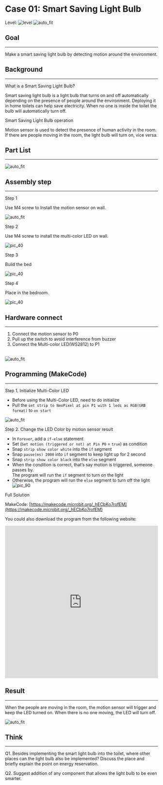 # Case 01: Smart Saving Light Bulb

Level: ![level](images/level1.png)
![auto_fit](images/Case1/intro.png)<P>


## Goal
<HR>
Make a smart saving light bulb by detecting motion around the environment.<P>

## Background
<HR>
<span id="subtitle">What is a Smart Saving Light Bulb?</span><P>

Smart saving light bulb is a light bulb that turns on and off automatically depending on the presence of people around the environment. Deploying it in home toilets can help save electricity. When no one is inside the toilet the bulb will automatically turn off.<P>

<span id="subtitle">Smart Saving Light Bulb operation</span><P>

Motion sensor is used to detect the presence of human activity in the room. If there are people moving in the room, the light bulb will turn on, vice versa.<BR>

## Part List
<HR>

![auto_fit](images/Case1/blank.png)<P>


## Assembly step
<HR>

<span id="subtitle">Step 1</span><BR><P>
Use M4 screw to Install the motion sensor on wall.<BR><P>
![auto_fit](images/Case1/Case1_ass1.png)<P>
<span id="subtitle">Step 2</span><BR><P>
Use M4 screw to install the multi-color LED on wall.<BR><P>
![pic_40](images/Case1/Case1_ass2.png)<P>
<span id="subtitle">Step 3</span><BR><P>
Build the bed<BR><P>
![pic_40](images/Case1/Case1_ass3.png)<P>
<span id="subtitle">Step 4</span><BR><P>
Place in the bedroom.<BR><P>
![pic_40](images/Case1/Case1_ass4.png)<P>




## Hardware connect
<HR>

1. Connect the motion sensor to P0<BR>
2. Pull up the switch to avoid interference from buzzer<BR>
3. Connect the Multi-color LED(WS2812) to P1<BR>

<BR>![auto_fit](images/Case1/Case1_hardware.png)
<P>

## Programming (MakeCode)
<HR>

<span id="subtitle">Step 1. Initialize Multi-Color LED</span><BR><P>
* Before using the Multi-Color LED, need to do initialize
* Pull the `set strip to NeoPixel at pin P1 with 1 leds as RGB(GRB format)` to `on start`

![auto_fit](images/Case1/Case1_p1.png)<P>

<span id="subtitle">Step 2. Change the LED Color by motion sensor result</span><BR><P> 
* In `Forever`, add a `if-else` statement
* Set (`Get motion (triggered or not) at Pin P0` = `true`) as condition
* Snap `strip show color white` into the `if` segment
* Snap `pause(ms) 2000` into `if` segment to keep light up for 2 second
* Snap `strip show color black` into the `else` segment
* When the condition is correct, that’s say motion is triggered, someone passes by.<BR>The program will run the `if` segment to turn on the light
* Otherwise, the program will run the `else` segment to turn off the light
![pic_90](images/Case1/Case1_p2.png)<P>

<span id="subtitle">Full Solution<BR><P>
MakeCode: [https://makecode.microbit.org/_hECbKo7rofEM](https://makecode.microbit.org/_hECbKo7rofEM)<BR><P>
You could also download the program from the following website:<BR>
<iframe src="https://makecode.microbit.org/#pub:_hECbKo7rofEM" width="100%" height="500" frameborder="0"></iframe>

<P>

## Result
<HR>

When the people are moving in the room, the motion sensor will trigger and keep the LED turned on. When there is no one moving, the LED will turn off.<BR><P>
![auto_fit](images/Case1/Case1_result.png)<P>

## Think
<HR> 

Q1. Besides implementing the smart light bulb into the toilet, where other places can the light bulb also be implemented? Discuss the place and briefly explain the point on energy reservation.<BR><P>
Q2. Suggest addition of any component that allows the light bulb to be even smarter.
<BR><P>